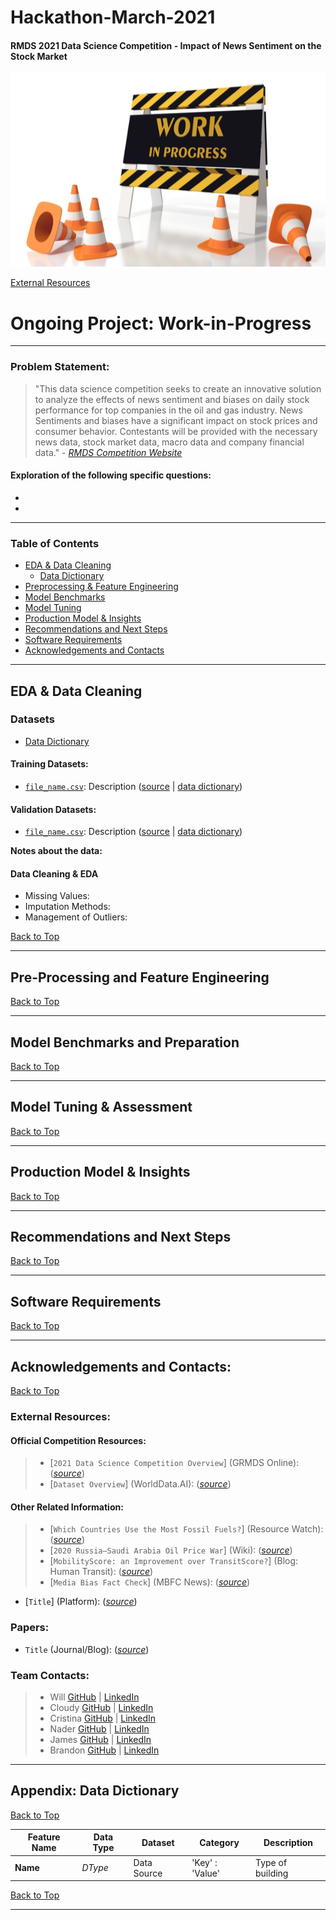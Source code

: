 # Hackathon-March-2021
#### RMDS 2021 Data Science Competition - Impact of News Sentiment on the Stock Market

<img src="./assets/images/UnfinishedProject.jpg" alt="Ongoing Project" style="height: 310px; width:660px;"/>

[External Resources](#acknowledgements_and_contact)

<a id='back_to_top'></a>

# Ongoing Project: Work-in-Progress
---
### Problem Statement:
> "This data science competition seeks to create an innovative solution to analyze the effects of news sentiment and biases on daily stock performance for top companies in the oil and gas industry. News Sentiments and biases have a significant impact on stock prices and consumer behavior. Contestants will be provided with the necessary news data, stock market data, macro data and company financial data." - [*RMDS Competition Website*](https://grmds.org/competition/news-sentiment)

#### **Exploration of the following specific questions:**
* 
* 

---
### Table of Contents

* [EDA & Data Cleaning](#eda_and_cleaning)
    * [Data Dictionary](#appendix)
* [Preprocessing & Feature Engineering](#preprocessing_and_feature_engineering)
* [Model Benchmarks](#model_benchmarks)
* [Model Tuning](#model_tuning)
* [Production Model & Insights](#production_model_and_insights)
* [Recommendations and Next Steps](#recommendations_and_next_steps)
* [Software Requirements](#software_requirements)
* [Acknowledgements and Contacts](#acknowledgements_and_contact)

<a id='eda_and_cleaning'></a>

---
## EDA & Data Cleaning

### Datasets

* [Data Dictionary](#appendix)

#### Training Datasets:

* [`file_name.csv`](./filepath.csv): Description ([source](http://URL.com) | [data dictionary](http://URL.com))

#### Validation Datasets:

* [`file_name.csv`](./filepath.csv): Description ([source](http://URL.com) | [data dictionary](http://URL.com))


**Notes about the data:**

#### Data Cleaning & EDA
- Missing Values:
- Imputation Methods:
- Management of Outliers:

[Back to Top](#back_to_top)

<a id='preprocessing_and_feature_engineering'></a>


---
## Pre-Processing and Feature Engineering
[Back to Top](#back_to_top)

<a id='model_benchmarks'></a>

---
## Model Benchmarks and Preparation
[Back to Top](#back_to_top)

<a id='model_tuning'></a>

---
## Model Tuning & Assessment
[Back to Top](#back_to_top)

<a id='production_model_and_insights'></a>

---
## Production Model & Insights
[Back to Top](#back_to_top)

<a id='recommendations_and_next_steps'></a>

---
## Recommendations and Next Steps
[Back to Top](#back_to_top)

<a id='software_requirements'></a>

---
## Software Requirements
[Back to Top](#back_to_top)

<a id='acknowledgements_and_contact'></a>

---
## Acknowledgements and Contacts:
[Back to Top](#back_to_top)

### External Resources:

#### Official Competition Resources:
> * [`2021 Data Science Competition Overview`] (GRMDS Online): ([*source*](https://grmds.org/competition/news-sentiment))
> * [`Dataset Overview`] (WorldData.AI): ([*source*](https://worlddata.ai/bucket/WorldDataTeam/Competition_RMDS_WorldData))

#### Other Related Information:
> * [`Which Countries Use the Most Fossil Fuels?`] (Resource Watch): ([*source*](https://blog.resourcewatch.org/2019/05/02/which-countries-use-the-most-fossil-fuels/))
> * [`2020 Russia–Saudi Arabia Oil Price War`] (Wiki): ([*source*](https://en.wikipedia.org/wiki/2020_Russia%E2%80%93Saudi_Arabia_oil_price_war))
> * [`MobilityScore: an Improvement over TransitScore?`] (Blog: Human Transit): ([*source*](https://humantransit.org/2018/01/mobilityscore-an-improvement-over-transitscore.html))
> * [`Media Bias Fact Check`] (MBFC News): ([*source*](https://mediabiasfactcheck.com/2021/03/03/the-latest-fact-checks-curated-by-media-bias-fact-check-3-3-2021/))


* [`Title`] (Platform): ([*source*](https://www.URL.com))

### Papers:
* `Title` (Journal/Blog): ([*source*](https://www.URL.com))

### Team Contacts:
> * Will [GitHub](https://github.com/griffinwt) | [LinkedIn](https://www.linkedin.com/in/griffinwt)
> * Cloudy [GitHub](https://github.com/cloudmcloudyo) | [LinkedIn](https://www.linkedin.com/in/cloudyliu)
> * Cristina [GitHub](https://github.com/CristinaSahoo) | [LinkedIn](https://www.linkedin.com/in/cristinasahoo)
> * Nader [GitHub](https://github.com/laternader) | [LinkedIn](https://www.linkedin.com/in/ncesmael)
> * James [GitHub](https://github.com) | [LinkedIn](https://www.linkedin.com/in/jamessalisbury)
> * Brandon [GitHub](https://github.com/griffinbran) | [LinkedIn](https://www.linkedin.com/in/griffinbran/)

<a id='appendix'></a>

---
## Appendix: Data Dictionary

[Back to Top](#back_to_top)

|Feature Name|Data Type|Dataset|Category|Description|
|---|---|---|---|---|
|**Name**|*DType*|Data Source|'Key' : 'Value'|Type of building|

[Back to Top](#back_to_top)

---